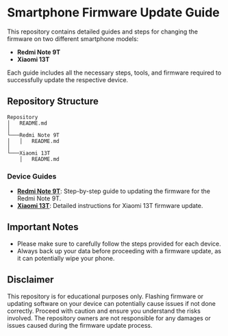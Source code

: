 # Smartphone Firmware Update Guide

This repository contains detailed guides and steps for changing the firmware on two different smartphone models:
- **Redmi Note 9T**
- **Xiaomi 13T**

Each guide includes all the necessary steps, tools, and firmware required to successfully update the respective device.

## Repository Structure

```
Repository
│   README.md
│
└───Redmi Note 9T
│   │   README.md
│   
└───Xiaomi 13T
    │   README.md
```

### Device Guides
- **[Redmi Note 9T](Redmi%20Note%209T/)**: Step-by-step guide to updating the firmware for the Redmi Note 9T.
- **[Xiaomi 13T](Xiaomi%2013T/)**: Detailed instructions for Xiaomi 13T firmware update.

## Important Notes

- Please make sure to carefully follow the steps provided for each device.
- Always back up your data before proceeding with a firmware update, as it can potentially wipe your phone.

## Disclaimer

This repository is for educational purposes only. Flashing firmware or updating software on your device can potentially cause issues if not done correctly. Proceed with caution and ensure you understand the risks involved. The repository owners are not responsible for any damages or issues caused during the firmware update process.